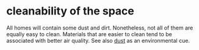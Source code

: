 # cleanability of the space

All homes will contain some dust and dirt. Nonetheless, not all of them are equally easy to clean. Materials that are easier to 
clean tend to be associated with better air quality. See also [dust](code=dust_and_smoke) as an environmental cue.